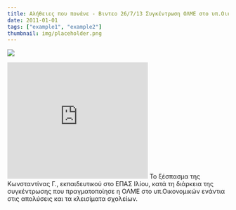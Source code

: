 ```yaml
---
title: Αλήθειες που πονάνε - Βιντεο 26/7/13 Συγκέντρωση ΟΛΜΕ στο υπ.Οικονομικών
date: 2011-01-01
tags: ["example1", "example2"]
thumbnail: img/placeholder.png
---
```

![](http://www.patrisnews.com/sites/default/files/field/news/image/olme_greece.jpg) 
<iframe allowfullscreen="true" webkitallowfullscreen="true" mozallowfullscreen="true" width="320" height="266" src="https://www.blogger.com/video.g?token=AD6v5dy3p7lxb3KTiuSrhh3WKpFqix03JnNItZzCdEc2o9CK1y8Ra6ItOWybECQnln_i2-wTUOurVeKXkVQ7hDNgIQ" class="b-hbp-video b-uploaded" frameborder="0"></iframe> 
Το ξέσπασμα της Κωνσταντίνας Γ., εκπαιδευτικού στο ΕΠΑΣ Ιλίου, κατά τη διάρκεια της συγκέντρωσης που πραγματοποίησε η ΟΛΜΕ στο υπ.Οικονομικών ενάντια στις απολύσεις και τα κλεισίματα σχολείων.
